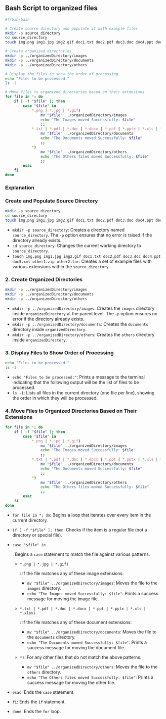 ## Bash Script to organized files

```bash
#!/bin/bash

# Create source directory and populate it with example files
mkdir -p source_directory
cd source_directory
touch img.png img1.jpg img2.gif doc1.txt doc2.pdf doc3.doc doc4.ppt doc5.xml other1.zip other2.tar

# Create organized directories
mkdir -p ../organizedDirectory/images
mkdir -p ../organizedDirectory/documents
mkdir -p ../organizedDirectory/others

# Display the files to show the order of processing
echo "Files to be processed:"
ls -1

# Move files to organized directories based on their extensions
for file in *; do
    if [ -f "$file" ]; then
        case "$file" in
            *.png | *.jpg | *.gif)
                mv "$file" ../organizedDirectory/images
                echo "The Images moved Successfully: $file"
                ;;
            *.txt | *.pdf | *.doc | *.docx | *.ppt | *.pptx | *.xls | *.xlsx)
                mv "$file" ../organizedDirectory/documents
                echo "The Documents moved Successfully: $file"
                ;;
            *)
                mv "$file" ../organizedDirectory/others
                echo "The Others files moved Successfully: $file"
                ;;
        esac
    fi
done

```



### Explanation 

###  Create and Populate Source Directory

```bash
mkdir -p source_directory
cd source_directory
touch img.png img1.jpg img2.gif doc1.txt doc2.pdf doc3.doc doc4.ppt doc5.xml other1.zip other2.tar
```

- `mkdir -p source_directory`: Creates a directory named `source_directory`. The `-p` option ensures that no error is raised if the directory already exists.
- `cd source_directory`: Changes the current working directory to `source_directory`.
- `touch img.png img1.jpg img2.gif doc1.txt doc2.pdf doc3.doc doc4.ppt doc5.xml other1.zip other2.tar`: Creates a set of example files with various extensions within the `source_directory`.

### 2. Create Organized Directories

```bash
mkdir -p ../organizedDirectory/images
mkdir -p ../organizedDirectory/documents
mkdir -p ../organizedDirectory/others
```

- `mkdir -p ../organizedDirectory/images`: Creates the `images` directory inside `organizedDirectory` at the parent level. The `-p` option ensures no error if the directory already exists.
- `mkdir -p ../organizedDirectory/documents`: Creates the `documents` directory inside `organizedDirectory`.
- `mkdir -p ../organizedDirectory/others`: Creates the `others` directory inside `organizedDirectory`.

### 3. Display Files to Show Order of Processing

```bash
echo "Files to be processed:"
ls -1
```

- `echo "Files to be processed:"`: Prints a message to the terminal indicating that the following output will be the list of files to be processed.
- `ls -1`: Lists all files in the current directory (one file per line), showing the order in which they will be processed.

### 4. Move Files to Organized Directories Based on Their Extensions

```bash
for file in *; do
    if [ -f "$file" ]; then
        case "$file" in
            *.png | *.jpg | *.gif)
                mv "$file" ../organizedDirectory/images
                echo "The Images moved Successfully: $file"
                ;;
            *.txt | *.pdf | *.doc | *.docx | *.ppt | *.pptx | *.xls | *.xlsx)
                mv "$file" ../organizedDirectory/documents
                echo "The Documents moved Successfully: $file"
                ;;
            *)
                mv "$file" ../organizedDirectory/others
                echo "The Others files moved Successfully: $file"
                ;;
        esac
    fi
done
```

- `for file in *; do`: Begins a loop that iterates over every item in the current directory.

- `if [ -f "$file" ]; then`: Checks if the item is a regular file (not a directory or special file).

- ```
  case "$file" in
  ```

  : Begins a `case` statement to match the file against various patterns.

  - ```
    *.png | *.jpg | *.gif)
    ```

    : If the file matches any of these image extensions:

    - `mv "$file" ../organizedDirectory/images`: Moves the file to the `images` directory.
    - `echo "The Images moved Successfully: $file"`: Prints a success message for moving the image file.

  - ```
    *.txt | *.pdf | *.doc | *.docx | *.ppt | *.pptx | *.xls | *.xlsx)
    ```

    : If the file matches any of these document extensions:

    - `mv "$file" ../organizedDirectory/documents`: Moves the file to the `documents` directory.
    - `echo "The Documents moved Successfully: $file"`: Prints a success message for moving the document file.

  - `*)`: For any other files that do not match the above patterns:

    - `mv "$file" ../organizedDirectory/others`: Moves the file to the `others` directory.
    - `echo "The Others files moved Successfully: $file"`: Prints a success message for moving the other file.

- `esac`: Ends the `case` statement.

- `fi`: Ends the `if` statement.

- `done`: Ends the `for` loop.

### 
